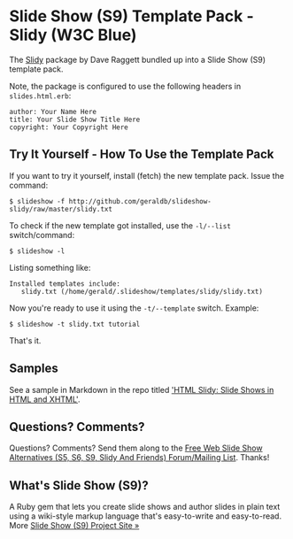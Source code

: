 # Slide Show (S9) Template Pack - Slidy (W3C Blue)

The [Slidy](http://www.w3.org/Talks/Tools/Slidy2) package by Dave Raggett bundled up into 
a Slide Show (S9) template pack. 

Note, the package is configured to use the following headers in `slides.html.erb`:

    author: Your Name Here
    title: Your Slide Show Title Here
    copyright: Your Copyright Here
 
 
## Try It Yourself - How To Use the Template Pack

If you want to try it yourself, install (fetch) the new template pack. Issue the command:

    $ slideshow -f http://github.com/geraldb/slideshow-slidy/raw/master/slidy.txt

To check if the new template got installed, use the `-l/--list` switch/command:

    $ slideshow -l

Listing something like:

    Installed templates include:
       slidy.txt (/home/gerald/.slideshow/templates/slidy/slidy.txt)

Now you're ready to use it using the `-t/--template` switch. Example:

    $ slideshow -t slidy.txt tutorial

That's it. 

## Samples

See a sample in Markdown in the repo titled ['HTML Slidy: Slide Shows in HTML and XHTML'](https://raw.github.com/geraldb/slideshow-slidy/master/sample.markdown).


## Questions? Comments?

Questions? Comments?
Send them along to the [Free Web Slide Show Alternatives (S5, S6, S9, Slidy And Friends) Forum/Mailing List](http://groups.google.com/group/webslideshow).
Thanks!

## What's Slide Show (S9)?

A Ruby gem that lets you create slide shows and author slides in plain text
using a wiki-style markup language that's easy-to-write and easy-to-read.
More [Slide Show (S9) Project Site &raquo;](http://slideshow.rubyforge.org)